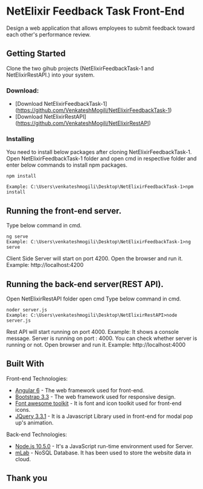 # NetElixir Feedback Task Front-End

Design a web application that allows employees to submit feedback toward each
other&#39;s performance review.

## Getting Started

Clone the two gihub projects (NetElixirFeedbackTask-1 and NetElixirRestAPI.) into your system.

### Download:
* [Download NetElixirFeedbackTask-1] (https://github.com/VenkateshMogili/NetElixirFeedbackTask-1)
* [Download NetElixirRestAPI] (https://github.com/VenkateshMogili/NetElixirRestAPI)


### Installing

You need to install below packages after cloning NetElixirFeedbackTask-1.
Open NetElixirFeedbackTask-1 folder and open cmd in respective folder and enter below commands to install npm packages.
```
npm install

Example: C:\Users\venkateshmogili\Desktop\NetElixirFeedbackTask-1>npm install
```

## Running the front-end server.
Type below command in cmd.
```
ng serve
Example: C:\Users\venkateshmogili\Desktop\NetElixirFeedbackTask-1>ng serve
```
Client Side Server will start on port 4200. Open the browser and run it.
Example: http://localhost:4200

## Running the back-end server(REST API).
Open NetElixirRestAPI folder
open cmd
Type below command in cmd.
```
noder server.js
Example: C:\Users\venkateshmogili\Desktop\NetElixirRestAPI>node server.js
```
Rest API will start running on port 4000. 
Example: It shows a console message. Server is running on port : 4000.
You can check whether server is running or not. Open browser and run it.
Example: http://localhost:4000

## Built With

Front-end Technologies:
* [Angular 6](https://angular.io/) - The web framework used for front-end.
* [Bootstrap 3.3](https://getbootstrap.com/docs/3.3/) - The web framework used for responsive design.
* [Font awesome toolkit](https://fontawesome.com/) - It is font and icon toolkit used for front-end icons.
* [JQuery 3.3.1](https://jquery.com) - It is a Javascript Library used in front-end for modal pop up's animation.

Back-end Technologies:
* [Node.js 10.5.0](https://nodejs.org/en/) - It's a JavaScript run-time environment used for Server.
* [mLab](https://mlab.com/) - NoSQL Database. It has been used to store the website data in cloud.

## Thank you
